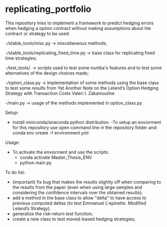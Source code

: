 # replicating_portfolio

This repository tries to implement a framework to predict hedging errors when hedging a option contract without making assumptions about hte contract or strategy to be used.

-/stable_tools/misc.py -> miscellaneous methods;

-/stable_tools/replicating_fixed_time.py -> base class for replicating fixed time strategies;

-/test_tools/. -> scripts used to test some numba's features and to test some alternatives of the design choices made;

-/option_class.py -> implementation of some methods using the base class to test some results from Yet Another Note on the Leland’s Option Hedging Strategy with Transaction Costs Valeri I. Zakamouline

-/main.py -> usage of the methods implemented in option_class.py 

Setup:
- install miniconda/anaconda python distribution.
-To setup an enviorment for this repository use open command line in the repository folder and:
conda env create -f environment.yml

Usage:
- To activate the enviorment and use the scripts:
  - conda activate Master_Thesis_ENV
  - python main.py

To do list:
- (important) fix bug that makes the results slightly off when comparing to the results from the paper (even when using large samples and considering the confidence intervals over the obtained results);
- add a method in the base class to allow "delta" to have access to previous computed deltas (to test Emmanuel L'epinette. Modified Leland’s Strategy).
- generalize the risk-return test function;
- create a new class to test moved-based hedging strategies;



  
